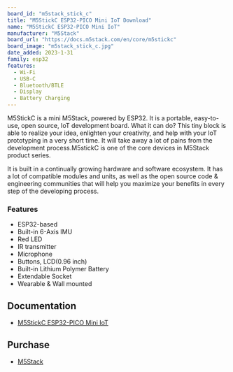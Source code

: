 ```yaml
---
board_id: "m5stack_stick_c"
title: "M5StickC ESP32-PICO Mini IoT Download"
name: "M5StickC ESP32-PICO Mini IoT"
manufacturer: "M5Stack"
board_url: "https://docs.m5stack.com/en/core/m5stickc"
board_image: "m5stack_stick_c.jpg"
date_added: 2023-1-31
family: esp32
features:
  - Wi-Fi
  - USB-C
  - Bluetooth/BTLE
  - Display
  - Battery Charging
---
```


M5StickC is a mini M5Stack, powered by ESP32. It is a portable, easy-to-use, open source, IoT development board. What it can do? This tiny block is able to realize your idea, enlighten your creativity, and help with your IoT prototyping in a very short time. It will take away a lot of pains from the development process.M5stickC is one of the core devices in M5Stack product series.

It is built in a continually growing hardware and software ecosystem. It has a lot of compatible modules and units, as well as the open source code & engineering communities that will help you maximize your benefits in every step of the developing process.

### Features
- ESP32-based
- Built-in 6-Axis IMU
- Red LED
- IR transmitter
- Microphone
- Buttons, LCD(0.96 inch)
- Built-in Lithium Polymer Battery
- Extendable Socket
- Wearable & Wall mounted

## Documentation

* [M5StickC ESP32-PICO Mini IoT](https://docs.m5stack.com/en/core/m5stickc)

## Purchase

* [M5Stack](https://shop.m5stack.com/collections/m5-controllers/products/stick-c)